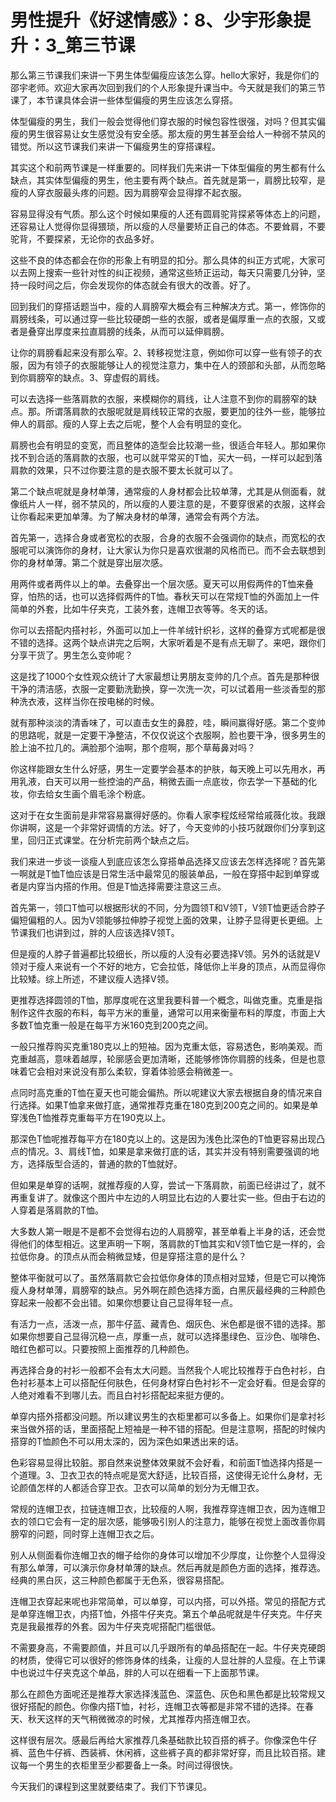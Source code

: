 # 男性提升《好逑情感》：8、少宇形象提升：3_第三节课

那么第三节课我们来讲一下男生体型偏瘦应该怎么穿。hello大家好，我是你们的邵宇老师。欢迎大家再次回到我们的个人形象提升课当中。今天就是我们的第三节课了，本节课具体会讲一些体型偏瘦的男生应该怎么穿搭。

体型偏瘦的男生，我们一般会觉得他们穿衣服的时候包容性很强，对吗？但其实偏瘦的男生很容易让女生感觉没有安全感。那太瘦的男生甚至会给人一种弱不禁风的错觉。所以这节课我们来讲一下偏瘦男生的穿搭课程。

其实这个和前两节课是一样重要的。同样我们先来讲一下体型偏瘦的男生都有什么缺点，其实体型偏瘦的男生，他主要有两个缺点。首先就是第一，肩膀比较窄，是瘦的人穿衣服最头疼的问题。因为肩膀窄会显得撑不起衣服。

容易显得没有气质。那么这个时候如果瘦的人还有圆肩驼背探紧等体态上的问题，还容易让人觉得你显得猥琐，所以瘦的人尽量要矫正自己的体态。不要耸肩，不要驼背，不要探紧，无论你的衣品多好。

这些不良的体态都会在你的形象上有明显的扣分。那么具体的纠正方式呢，大家可以去网上搜索一些针对性的纠正视频，通常这些矫正运动，每天只需要几分钟，坚持一段时间之后，你会发现你的体态就会有很大的改善。好了。

回到我们的穿搭话题当中，瘦的人肩膀窄大概会有三种解决方式。第一，修饰你的肩膀线条，可以通过穿一些比较硬朗一些的衣服，或者是偏厚重一点的衣服，又或者是叠穿出厚度来拉直肩膀的线条，从而可以延伸肩膀。

让你的肩膀看起来没有那么窄。2、转移视觉注意，例如你可以穿一些有领子的衣服，因为有领子的衣服能够让人的视觉注意力，集中在人的颈部和头部，从而忽略到你肩膀窄的缺点。3、穿虚假的肩线。

可以去选择一些落肩款的衣服，来模糊你的肩线，让人注意不到你的肩膀窄的缺点。那。所谓落肩款的衣服呢就是肩线较正常的衣服，要更加的往外一些，能够拉伸人的肩部。瘦的人穿上去之后呢，整个人会有明显的变化。

肩膀也会有明显的变宽，而且整体的造型会比较潮一些，很适合年轻人。那如果你找不到合适的落肩款的衣服，也可以就平常买的T恤，买大一码，一样可以起到落肩款的效果，只不过你要注意的是衣服不要太长就可以了。

第二个缺点呢就是身材单薄，通常瘦的人身材都会比较单薄，尤其是从侧面看，就像纸片人一样，弱不禁风的，所以瘦的人要注意的是，不要穿很紧的衣服，这样会让你看起来更加单薄。为了解决身材的单薄，通常会有两个方法。

首先第一，选择合身或者宽松的衣服，合身的衣服不会强调你的缺点，而宽松的衣服呢可以演饰你的身材，让大家认为你只是喜欢很潮的风格而已。而不会去联想到你的身材单薄。第二个就是穿出层次感。

用两件或者两件以上的单。去叠穿出一个层次感。夏天可以用假两件的T恤来叠穿，怕热的话，也可以选择假两件的T恤。春秋天可以在常规T恤的外面加上一件简单的外套，比如牛仔夹克，工装外套，连帽卫衣等等。冬天的话。

你可以去搭配内搭衬衫，外面可以加上一件羊绒针织衫，这样的叠穿方式呢都是很不错的选择。这两个缺点讲完之后啊，大家听着是不是有点无聊了。来吧，跟你们分享干货了。男生怎么变帅呢？

这是找了1000个女性观众统计了大家最想让男朋友变帅的几个点。首先是那种很干净的清洁感，衣服一定要勤洗勤换，穿一次洗一次，可以试着用一些淡香型的那种洗衣液，这样当你在按电梯的时候。

就有那种淡淡的清香味了，可以直击女生的鼻腔，哇，瞬间赢得好感。第二个变帅的思路呢，就是一定要干净整洁，不仅仅说这个衣服啊，脸也要干净，很多男生的脸上油不拉几的。满脸那个油啊，那个痘啊，那个草莓鼻对吗？

你这样能跟女生什么好感，男生一定要学会基本的护肤，每天晚上可以先用水，再用乳液，白天可以用一些控油的产品，稍微去画一点底妆，你去学一下基础的化妆，你去给女生画个眉毛涂个粉底。

这对于在女生面前是非常容易赢得好感的。你看人家李程炫经常给戚薇化妆。我跟你讲啊，这是一个非常好调情的方法。好了，今天变帅的小技巧就跟你们分享到这里，回归正式课堂。在分析完前两个缺点之后。

我们来进一步谈一谈瘦人到底应该怎么穿搭单品选择又应该去怎样选择呢？首先第一啊就是T恤T恤应该是日常生活中最常见的服装单品，一般在穿搭中起到单穿或者是内穿当内搭的作用。但是T恤选择需要注意这三点。

首先第一，领口T恤可以根据形状的不同，分为圆领T和V领T，V领T恤更适合脖子偏短偏粗的人。因为V领能够拉伸脖子视觉上面的效果，让脖子显得更长更细。上节课我们也讲到过，胖的人应该选择V领T。

但是瘦的人脖子普遍都比较细长，所以瘦的人没有必要选择V领。另外的话就是V领对于瘦人来说有一个不好的地方，它会拉低，降低你上半身的顶点，从而显得你比较矮。综上所述，不建议瘦人选择V领。

更推荐选择圆领的T恤，那厚度呢在这里我要科普一个概念，叫做克重。克重是指制作这件衣服的布料，每平方米的重量，通常可以用来衡量布料的厚度，市面上大多数T恤克重一般是在每平方米160克到200克之间。

一般只推荐购买克重180克以上的短袖。因为克重太低，容易透色，影响美观。而克重越高，意味着越厚，轮廓感会更加清晰，还能够修饰你肩膀的线条，但是也意味着它会相对来说没有那么柔软，穿着体验感会稍微差一。

点同时高克重的T恤在夏天也可能会偏热。所以呢建议大家去根据自身的情况来自行选择。如果T恤拿来做打底，通常推荐克重在180克到200克之间的。如果是单穿浅色T恤推荐克重每平方在190克以上。

那深色T恤呢推荐每平方在180克以上的。这是因为浅色比深色的T恤更容易出现凸点的情况。3、肩线T恤，如果是拿来做打底的话，其实并没有特别需要强调的地方，选择版型合适的，普通的款的T恤就好。

但如果是单穿的话啊，就推荐瘦的人穿，尝试一下落肩款，前面已经讲过了，就不再重复讲了。就像这个图片中左边的人明显比右边的人要壮实一些。但由于右边的人穿着是落肩款的T恤。

大多数人第一眼是不是都不会觉得右边的人肩膀窄，甚至单看上半身的话，还会觉得他们的体型相近。这里声明一下啊，落肩款的T恤其实和V领T恤它是一样的，会拉低你身。的顶点从而会稍微显矮，但是穿搭注意的是什么？

整体平衡就可以了。虽然落肩款它会拉低你身体的顶点相对显矮，但是它可以掩饰瘦人身材单薄，肩膀窄的缺点。另外啊在颜色选择方面，白黑灰最经典的三种颜色穿起来一般都不会出错。如果你想要让自己显得年轻一点。

有活力一点，活泼一点，那牛仔蓝、藏青色、烟灰色、米色都是很不错的选择。那如果你想要自己显得沉稳一点，厚重一点，就可以选择墨绿色、豆沙色、咖啡色、暗红色都可以。只要按照上面推荐的几种颜色。

再选择合身的衬衫一般都不会有太大问题。当然我个人呢比较推荐于白色衬衫，白色衬衫基本上可以搭配任何肤色，任何身材穿白色衬衫不一定会好看。但是会穿的人绝对难看不到哪儿去。而且白衬衫搭配起来挺方便的。

单穿内搭外搭都没问题。所以建议男生的衣柜里都可以多备上。如果你们是拿衬衫来当做外搭的话，里面搭配上短袖是一种不错的搭配。但是注意啊，搭配的时候内搭穿的T恤颜色不可以用太深的，因为深色如果透出来的话。

色彩容易显得比较脏。那自然来说整体效果就不会好看，和前面T恤选择内搭是一个道理。3、卫衣卫衣的特点呢是宽大舒适，比较百搭，这使得无论什么身材，无论颜值怎样的人都适合穿卫衣。卫衣可以简单的划分为无帽卫衣。

常规的连帽卫衣，拉链连帽卫衣，比较瘦的人啊，我推荐穿连帽卫衣，因为连帽卫衣的领口它会有一定的层次感，能够吸引别人的注意力，能够在视觉上面改善你肩膀窄的问题，同时穿上连帽卫衣之后。

别人从侧面看你连帽卫衣的帽子给你的身体可以增加不少厚度，让你整个人显得没有那么单薄，可以演示你身材单薄的缺点。然后再就是颜色方面的选择，推荐选。经典的黑白灰，这三种颜色都属于无色系，很容易搭配。

连帽卫衣穿起来呢也非常简单，可以单穿，可以内搭，可以外搭。常见的搭配方式是单穿连帽卫衣，内搭T恤，外搭牛仔夹克。第五个单品呢就是牛仔夹克。牛仔夹克是我最推荐的外套。因为牛仔夹克呢搭配门槛很低。

不需要身高，不需要颜值，并且可以几乎跟所有的单品搭配在一起。牛仔夹克硬朗的材质，使得它可以很好的修饰身体的线条，让瘦的人显壮胖的人显瘦。在上节课中也说过牛仔夹克这个单品，胖的人可以在细看一下上面那节课。

那么在颜色方面呢还是推荐大家选择浅蓝色、深蓝色、灰色和黑色都是比较常规又很好搭配的颜色。你像内搭T恤，衬衫，连帽卫衣等都是非常不错的选择。在春天、秋天这样的天气稍微微凉的时候，尤其推荐内搭连帽卫衣。

这样很有层次。感最后再给大家推荐几条基础款比较百搭的裤子。你像深色牛仔裤、蓝色牛仔裤、西装裤、休闲裤，这些裤子真的都非常好穿，而且比较百搭。建议每一个男生的衣柜里至少都要备上一条。时间过得很快。

今天我们的课程到这里就要结束了。我们下节课见。